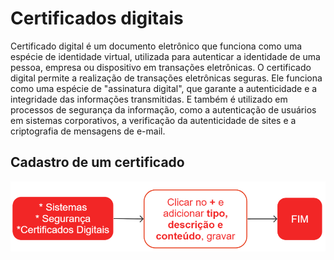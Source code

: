 # Certificados digitais

Certificado digital é um documento eletrônico que funciona como uma espécie de identidade virtual, utilizada para autenticar a identidade de uma pessoa, empresa ou dispositivo em transações eletrônicas.
O certificado digital permite a realização de transações eletrônicas seguras. Ele funciona como uma espécie de "assinatura digital", que garante a autenticidade e a integridade das informações transmitidas. E também é utilizado em processos de segurança da informação, como a autenticação de usuários em sistemas corporativos, a verificação da autenticidade de sites e a criptografia de mensagens de e-mail.

## Cadastro de um certificado

![Certificado Digitial](keyStore.png)
